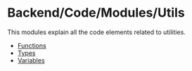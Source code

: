 # Backend/Code/Modules/Utils

This modules explain all the code elements related to utilities.

- [Functions](./functions.md)
- [Types](./types.md)
- [Variables](./variables.md)
